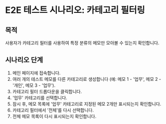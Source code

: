 # E2E 테스트 시나리오: 카테고리 필터링

## 목적

사용자가 카테고리 필터를 사용하여 특정 분류의 메모만 모아볼 수 있는지 확인합니다.

## 시나리오 단계

1. 메인 페이지에 접속합니다.
2. 여러 개의 테스트 메모를 다른 카테고리로 생성합니다 (예: 메모 1 - '업무', 메모 2 - '개인', 메모 3 - '업무').
3. 카테고리 필터 드롭다운을 클릭합니다.
4. '업무' 카테고리를 선택합니다.
5. 잠시 후, 메모 목록에 '업무' 카테고리로 지정된 메모 2개만 표시되는지 확인합니다.
6. 카테고리 필터에서 '전체'를 다시 선택합니다.
7. 전체 메모 목록이 다시 표시되는지 확인합니다.
